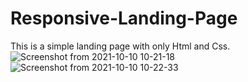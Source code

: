 # Responsive-Landing-Page
This is a simple landing page with only Html and Css.
![Screenshot from 2021-10-10 10-21-18](https://user-images.githubusercontent.com/84854612/136691761-08eb3660-f2ee-437c-88b1-6f5684933cb1.png)
![Screenshot from 2021-10-10 10-22-33](https://user-images.githubusercontent.com/84854612/136691783-30c5e2c2-e031-4c88-ac0a-c4803c35e92b.png)
